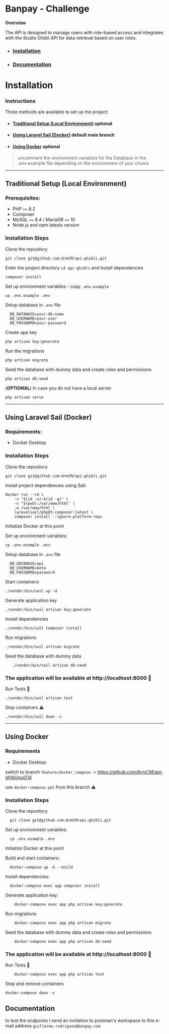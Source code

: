 # Banpay - Challenge

**Overview**

The API is designed to manage users with role-based access and integrates with the Studio Ghibli API for data retrieval based on user roles.

- ### [Installation](#installation)
- ### [Documentation](#documentation)

# Installation

### Instructions

Three methods are available to set up the project:

- #### [Traditional Setup (Local Environment)](#traditional-setup) optional
- #### [Using Laravel Sail (Docker)](#using-laravel-sail-(docker)) default main branch
- #### [Using Docker](#using-docker) optional

> uncomment the environment variables for the Database in the .env.example file depending on the environment of your choice

---

## Traditional Setup (Local Environment)

### Prerequisites:

- PHP `>=` 8.2
- Composer
- MySQL `>=` 8.4 / MariaDB `>=` 10
- Node.js and npm latests version

### Installation Steps

Clone the repository

```shell
git clone git@github.com:ArmCM/api-ghibli.git
```

Enter the project directory `cd api-ghibli` and Install dependencies

```shell
composer install
```
Set up environment variables - copy `.env.example`

```shell
cp .env.example .env
```
Setup database in `.env` file

```shell
  DB_DATABASE=your-db-name
  DB_USERNAME=your-user
  DB_PASSWORD=your-password
```

Create app key

```shell
php artisan key:generate
```
Run the migrations

```shell
php artisan migrate
```

Seed the database with dummy data and create roles and permissions

```shell
php artisan db:seed
```
(**OPTIONAL**) In case you do not have a local server

```shell
php artisan serve
```

---
## Using Laravel Sail (Docker)

### Requirements:

- Docker Desktop

### Installation Steps

Clone the repository

```shell
git clone git@github.com:ArmCM/api-ghibli.git
```
Install project dependencies using Sail:

```shell
docker run --rm \
    -u "$(id -u):$(id -g)" \
    -v "$(pwd):/var/www/html" \
    -w /var/www/html \
    laravelsail/php83-composer:latest \
    composer install --ignore-platform-reqs
```

Initialize Docker at this point

Set up environment variables:

```shell
cp .env.example .env
```
Setup database in `.env` file

```shell
  DB_DATABASE=api
  DB_USERNAME=beta
  DB_PASSWORD=password
```

Start containers:

```shell
./vendor/bin/sail up -d
```

Generate application key

```shell
./vendor/bin/sail artisan key:generate
```

Install dependencies

```shell
./vendor/bin/sail composer install
```

Run migrations

```shell
./vendor/bin/sail artisan migrate
```

Seed the database with dummy data

```
   ./vendor/bin/sail artisan db:seed
```

### **The application will be available at** http://localhost:8000 🚀


Run Tests 🧪

```shell
./vendor/bin/sail artisan test
```

Stop containers ⚠️

```shell
./vendor/bin/sail down -v
```

---

## Using Docker

### Requirements

- Docker Desktop
 
switch to branch `feature/docker_compose` `->` 
https://github.com/ArmCM/api-ghibli/pull/14

use `docker-compose.yml` from this branch ⚠️

### Installation Steps

Clone the repository

```shell
  git clone git@github.com:ArmCM/api-ghibli.git
```

Set up environment variables:

```shell
  cp .env.example .env
```
Initialize Docker at this point

Build and start containers:

```shell
  docker-compose up -d --build
```
Install dependencies:

```shell
  docker-compose exec app composer install
```

Generate application key:

```shell
    docker-compose exec app php artisan key:generate
```

Run migrations

```shell
    docker-compose exec app php artisan migrate
```
Seed the database with dummy data and create roles and permissions

```shell
    docker-compose exec app php artisan db:seed
```

### **The application will be available at** http://localhost:8000 🚀

Run Tests 🧪

```shell
    docker-compose exec app php artisan test
```

Stop and remove containers

```shell
docker-compose down -v
```

## Documentation

to test the endpoints I send an invitation to postman's workspace to this e-mail address `guillermo.rodriguez@banpay.com`
